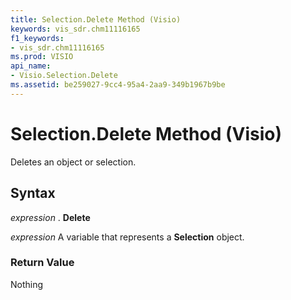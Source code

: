 ```yaml
---
title: Selection.Delete Method (Visio)
keywords: vis_sdr.chm11116165
f1_keywords:
- vis_sdr.chm11116165
ms.prod: VISIO
api_name:
- Visio.Selection.Delete
ms.assetid: be259027-9cc4-95a4-2aa9-349b1967b9be
---
```



# Selection.Delete Method (Visio)

Deletes an object or selection.


## Syntax

 _expression_ . **Delete**

 _expression_ A variable that represents a **Selection** object.


### Return Value

Nothing


